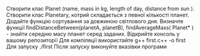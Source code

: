 Створити клас Planet (name, mass in kg,  length of day, distance from sun ).  
Створити клас Planetary,  котрий складається з певної кількості планет. 
Додайте функцію сортування за довжиною світлового дня. 
Визначте функції findDistanceBetween(planetA, planetB),  findAverageMass( Planet* ) - знайти середню масу планет серед заданих.
Відкрийте консоль у вашому репозиторії
Для компіляції використайте
g++ first.c++ -o first
Для запуску
./first
Після запуску виконуйте вказівки програми
